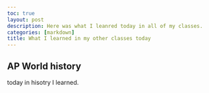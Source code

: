 ```yaml
---
toc: true
layout: post
description: Here was what I leanred today in all of my classes.
categories: [markdown]
title: What I learned in my other classes today
---
```

## AP World history
today in hisotry I learned.
